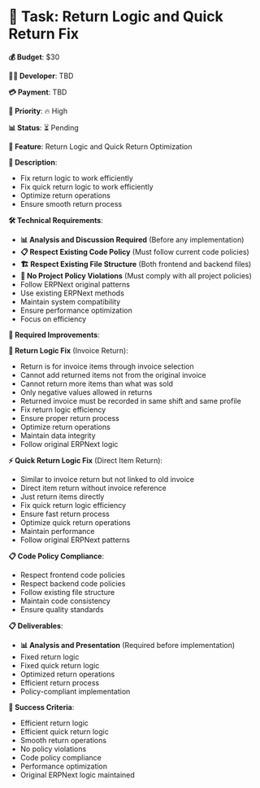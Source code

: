 # 🔄 Task: Return Logic and Quick Return Fix

**💰 Budget**: $30

**👨‍💻 Developer**: TBD

**💳 Payment**: TBD

**🎯 Priority**: 🔥 High

**📊 Status**: ⏳ Pending

**🔧 Feature**: Return Logic and Quick Return Optimization

**📖 Description**:

- Fix return logic to work efficiently
- Fix quick return logic to work efficiently
- Optimize return operations
- Ensure smooth return process

**🛠️ Technical Requirements**:

- **📊 Analysis and Discussion Required** (Before any implementation)
- **📋 Respect Existing Code Policy** (Must follow current code policies)
- **🏗️ Respect Existing File Structure** (Both frontend and backend files)
- **🚫 No Project Policy Violations** (Must comply with all project policies)
- Follow ERPNext original patterns
- Use existing ERPNext methods
- Maintain system compatibility
- Ensure performance optimization
- Focus on efficiency

**🎯 Required Improvements**:

**🔄 Return Logic Fix** (Invoice Return):

- Return is for invoice items through invoice selection
- Cannot add returned items not from the original invoice
- Cannot return more items than what was sold
- Only negative values allowed in returns
- Returned invoice must be recorded in same shift and same profile
- Fix return logic efficiency
- Ensure proper return process
- Optimize return operations
- Maintain data integrity
- Follow original ERPNext logic

**⚡ Quick Return Logic Fix** (Direct Item Return):

- Similar to invoice return but not linked to old invoice
- Direct item return without invoice reference
- Just return items directly
- Fix quick return logic efficiency
- Ensure fast return process
- Optimize quick return operations
- Maintain performance
- Follow original ERPNext patterns

**📋 Code Policy Compliance**:

- Respect frontend code policies
- Respect backend code policies
- Follow existing file structure
- Maintain code consistency
- Ensure quality standards

**📋 Deliverables**:

- **📊 Analysis and Presentation** (Required before implementation)
- Fixed return logic
- Fixed quick return logic
- Optimized return operations
- Efficient return process
- Policy-compliant implementation

**🎯 Success Criteria**:

- Efficient return logic
- Efficient quick return logic
- Smooth return operations
- No policy violations
- Code policy compliance
- Performance optimization
- Original ERPNext logic maintained
